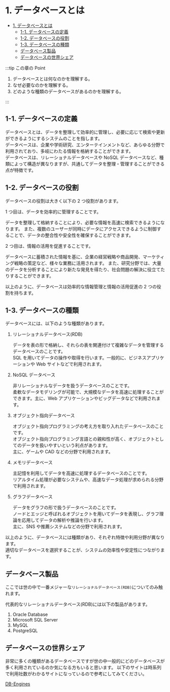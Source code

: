 # 1. データベースとは

- [1. データベースとは](#1-データベースとは)
  - [1-1. データベースの定義](#1-1-データベースの定義)
  - [1-2. データベースの役割](#1-2-データベースの役割)
  - [1-3. データベースの種類](#1-3-データベースの種類)
  - [データベース製品](#データベース製品)
  - [データベースの世界シェア](#データベースの世界シェア)

:::tip この章の Point

1. データベースとは何なのかを理解する。
2. なぜ必要なのかを理解する。
3. どのような種類のデータベースがあるのかを理解する。

:::

## 1-1. データベースの定義

データベースとは、データを整理して効率的に管理し、必要に応じて検索や更新ができるようにするシステムのことを指します。  
データベースは、企業や学術研究、エンターテインメントなど、あらゆる分野で利用されており、多岐にわたる情報を格納することができます。  
データベースは、リレーショナルデータベースや NoSQL データベースなど、種類によって構造が異なりますが、共通してデータを整理・管理することができる点が特徴です。

## 1-2. データベースの役割

データベースの役割は大きく以下の 2 つ役割があります。

1 つ目は、データを効率的に管理することです。

データを整理して格納することにより、必要な情報を高速に検索できるようになります。
また、複数のユーザーが同時にデータにアクセスできるように制御することで、データの整合性や安全性を確保することができます。

2 つ目は、情報の活用を促進することです。

データベースに蓄積された情報を基に、企業の経営戦略や商品開発、マーケティング戦略の策定など、様々な業務に活用されます。
また、研究分野では、大量のデータを分析することにより新たな発見を得たり、社会問題の解決に役立てたりすることができます。

以上のように、データベースは効率的な情報管理と情報の活用促進の 2 つの役割を持ちます。

## 1-3. データベースの種類

データベースには、以下のような種類があります。

1. リレーショナルデータベース(RDB)

   データを表の形で格納し、それらの表を関連付けて複雑なデータを管理するデータベースのことです。  
   SQL を用いてデータの操作や取得を行います。一般的に、ビジネスアプリケーションや Web サイトなどで利用されます。

2. NoSQL データベース

   非リレーショナルなデータを扱うデータベースのことです。  
   柔軟なデータモデリングが可能で、大規模なデータを高速に処理することができます。主に、Web アプリケーションやビッグデータなどで利用されます。

3. オブジェクト指向データベース

   オブジェクト指向プログラミングの考え方を取り入れたデータベースのことです。  
   オブジェクト指向プログラミング言語との親和性が高く、オブジェクトとしてのデータを扱いやすいという利点があります。  
   主に、ゲームや CAD などの分野で利用されます。

4. メモリデータベース

   主記憶を利用してデータを高速に処理するデータベースのことです。  
   リアルタイム処理が必要なシステムや、高速なデータ処理が求められる分野で利用されます。

5. グラフデータベース

   データをグラフの形で扱うデータベースのことです。  
   ノードとエッジと呼ばれるオブジェクトを用いてデータを表現し、グラフ理論を応用してデータの解析や推論を行います。  
   主に、SNS や推薦システムなどの分野で利用されます。

以上のように、データベースには種類があり、それぞれ特徴や利用分野が異なります。  
適切なデータベースを選択することが、システムの効率性や安定性につながります。

## データベース製品

ここでは世の中で一番メジャーな`リレーショナルデータベース(RDB)`についてのみ触れます。

代表的なリレーショナルデータベース(RDB)には以下の製品があります。

1. Oracle Database
2. Microsoft SQL Server
3. MySQL
4. PostgreSQL

## データベースの世界シェア

非常に多くの種類があるデータベースですが世の中一般的にどのデータベースが多く利用されているのか気になる方もいると思います。
以下のサイトは時系列で利用社数がわかるサイトになっているので参考にしてみてください。

[DB-Engines](https://db-engines.com/en/ranking_trend)
